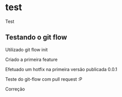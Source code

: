 # test
Test

## Testando o git flow

Utilizado git flow init

Criado a primeira feature

Efetuado um hotfix na primeira versão publicada 0.0.1

Teste do git-flow com pull request :P

Correção
